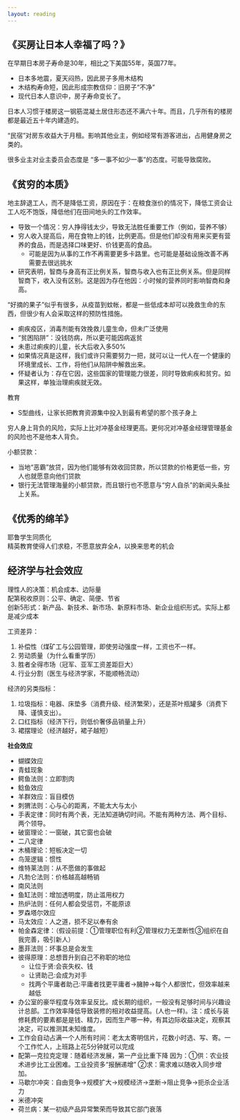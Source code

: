 ```yaml
---
layout: reading
---
```


## 《买房让日本人幸福了吗？》

在早期日本房子寿命是30年，相比之下美国55年，英国77年。
- 日本多地震，夏天闷热，因此房子多用木结构
- 木结构寿命短，因此形成宗教信仰：旧房子“不净”
- 现代日本人意识中，房子寿命变长了。

日本人习惯于楼房这一钢筋混凝土居住形态还不满六十年。而且，几乎所有的楼房都是最近五十年内建造的。

“民宿”对房东收益大于月租。影响其他业主，例如经常有游客进出，占用健身房之类的。

很多业主对业主委员会态度是 “多一事不如少一事”的态度。可能导致腐败。


## 《贫穷的本质》

地主辞退工人，而不是降低工资，原因在于：在粮食涨价的情况下，降低工资会让工人吃不饱饭，降低他们在田间地头的工作效率。
- 导致一个情况：穷人挣得钱太少，导致无法胜任重要工作（例如，营养不够）
- 穷人收入提高后，用在食物上的钱，比例更高。但是他们却没有用来买更有营养的食品，而是选择口味更好、价钱更高的食品。
    - 可能是因为从事的工作不再需要更多卡路里。也可能是基础设施改善不再需要去很远挑水
- 研究表明，智商与身高有正比例关系，智商与收入也有正比例关系。但是同样智商下，收入没有区别。这是因为存在他因：小时候的营养同时影响智商和身高。


“好摘的果子”似乎有很多，从疫苗到蚊帐，都是一些低成本却可以挽救生命的东西，但很少有人会采取这样的预防性措施。
- 痢疾疫区，消毒剂能有效挽救儿童生命，但未广泛使用
- “贫困陷阱”：没钱防病，所以更可能因病返贫
- 未患过痢疾的儿童，长大后收入多50%
- 如果情况真是这样，我们或许只需要努力一把，就可以让一代人在一个健康的环境里成长、工作，将他们从陷阱中解救出来。
- 怀疑者认为：存在它因，这些国家的管理能力很差，同时导致痢疾和贫穷。如果这样，单独治理痢疾就无效。


教育
- S型曲线，让家长把教育资源集中投入到最有希望的那个孩子身上


穷人身上背负的风险，实际上比对冲基金经理更高。更何况对冲基金经理管理基金的风险也不是他本人背负。

小额贷款：
- 当地“恶霸”放贷，因为他们能够有效收回贷款，所以贷款的价格更低一些，穷人也就愿意向他们贷款
- 银行无法管理海量的小额贷款，而且银行也不愿意与“穷人自杀”的新闻头条扯上关系。



## 《优秀的绵羊》

耶鲁学生同质化  
精英教育使得人们求稳，不愿意放弃全A，以换来思考的机会


## 经济学与社会效应
理性人的决策：机会成本、边际量  
配第税收原则：公平、确定、简便、节省  
创新5形式：新产品、新技术、新市场、新原料市场、新企业组织形式。实际上都是减少成本  

工资差异：
1. 补偿性（煤矿工与公园管理，即使劳动强度一样，工资也不一样。
2. 劳动质量（为什么看重学历）
3. 胜者全得市场（冠军、亚军工资差距巨大）
4. 行业分割（医生与经济学家，不能顺畅流动）

经济的另类指标：
1. 垃圾指标：电器、床垫多（消费升级、经济繁荣），还是茶叶瓶罐多（消费下降、谨慎支出）。
2. 口红指标（经济下行，则低价奢侈品销量上升）
3. 裙摆理论（经济越好，裙子越短）


**社会效应**
- 蝴蝶效应
- 青蛙现象
- 鳄鱼法则：立即割肉
- 鲶鱼效应
- 羊群效应：盲目模仿
- 刺猬法则：心与心的距离，不能太大与太小
- 手表定律：同时有两个表，无法知道确切时间。不能有两种方法、两个目标、两个领导。
- 破窗理论：一窗破，其它窗也会破
- 二八定律
- 木桶理论：短板决定一切
- 鸟笼逻辑：惯性
- 维特莱法则：从不愿做的事做起
- 凡勃仑法则：价格越高越畅销
- 南风法则
- 鱼缸法则：增加透明度，防止滥用权力
- 热炉法则：任何人都会受惩罚，不能原谅
- 罗森塔尔效应
- 马太效应：人之道，损不足以奉有余
- 帕金森定律：（假设前提：①管理职位有利②管理权力无垄断性③组织在自我完善，吸引新人）
- 墨菲法则：坏事总是会发生
- 彼得原理：总想晋升到自己不称职的地位
    - 让位于贤:会丧失权、钱
    - 让贤助己:会成为对手
    - 找两个平庸者助己:平庸者找更平庸者→臃肿→每个人都很忙，但效率越来越低
- 办公室的豪华程度与效率呈反比。成长期的组织，一般没有足够时间与兴趣设计总部。工作效率降低导致装修的相对收益提高。(人也一样)。注：成长与装修耗费的要素都是是钱、精力，因而生产哪一种，有其边际收益决定，观察其决定，可以推测其未知维度。
- 工作会自动占满一个人所有时间：老太太寄明信片，花数小时选、写、寄。一个工作忙人，上班路上花5分钟就可以完成
- 配第—克拉克定理：随着经济发展，第一产业比重下降
因为：①供：农业技术进步比工业困难。工业投资多“报酬递增”
   ②求：需求难以随收入同步增加。
- 马歇尔冲突：自由竞争→规模扩大→规模经济→垄断→阻止竞争→扼杀企业活力
- 米德冲突
- 荷兰病：某一初级产品异常繁荣而导致其它部门衰落
